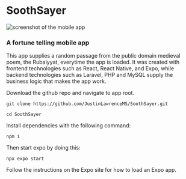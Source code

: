 <h1>SoothSayer</h1>
<img src="https://github.com/JustinLawrenceMS/SoothSayer/assets/43936909/815fce0c-89e2-4a78-ba35-4929b94ea49a" alt="screenshot of the mobile app" />

<h3>A fortune telling mobile app</h3>

This app supplies a random passage from the public domain
medieval poem, the Rubaiyyat, everytime the app is loaded.
It was created with frontend technologies such as React, 
React Native, and Expo, while backend technologies such as
Laravel, PHP and MySQL supply the business logic that makes
the app work.

Download the github repo and navigate to app root.

```git clone https://github.com/JustinLawrenceMS/SoothSayer.git```

```cd SoothSayer```

Install dependencies with the following command:

```npm i```

Then start expo by doing this:

```npx expo start```

Follow the instructions on the Expo site for how
to load an Expo app.
